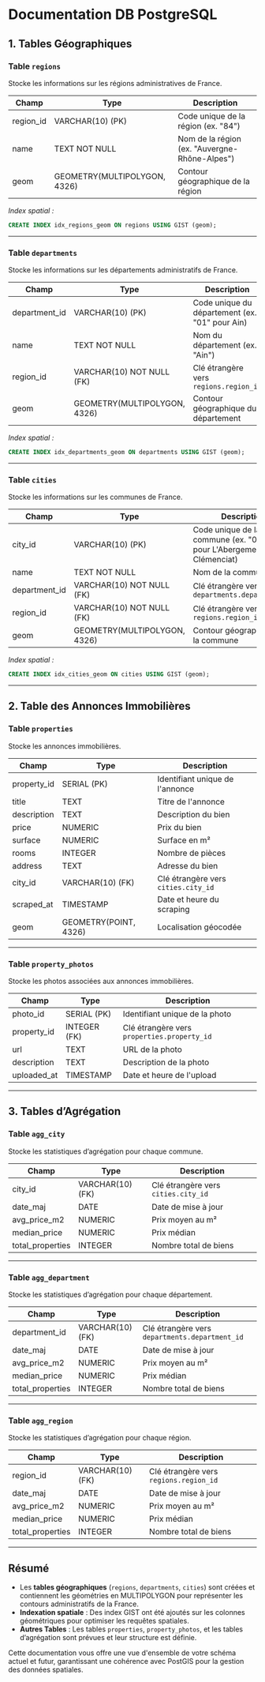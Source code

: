 # **Documentation DB PostgreSQL**

## **1. Tables Géographiques**

### **Table `regions`**
Stocke les informations sur les régions administratives de France.

| Champ        | Type                        | Description |
|-------------|----------------------------|-------------|
| region_id   | VARCHAR(10)  (PK)           | Code unique de la région (ex. "84") |
| name        | TEXT NOT NULL               | Nom de la région (ex. "Auvergne-Rhône-Alpes") |
| geom        | GEOMETRY(MULTIPOLYGON, 4326) | Contour géographique de la région |

*Index spatial :*
```sql
CREATE INDEX idx_regions_geom ON regions USING GIST (geom);
```

---

### **Table `departments`**
Stocke les informations sur les départements administratifs de France.

| Champ          | Type                        | Description |
|---------------|----------------------------|-------------|
| department_id | VARCHAR(10)  (PK)           | Code unique du département (ex. "01" pour Ain) |
| name          | TEXT NOT NULL               | Nom du département (ex. "Ain") |
| region_id     | VARCHAR(10) NOT NULL (FK)   | Clé étrangère vers `regions.region_id` |
| geom          | GEOMETRY(MULTIPOLYGON, 4326) | Contour géographique du département |

*Index spatial :*
```sql
CREATE INDEX idx_departments_geom ON departments USING GIST (geom);
```

---

### **Table `cities`**
Stocke les informations sur les communes de France.

| Champ        | Type                        | Description |
|-------------|----------------------------|-------------|
| city_id     | VARCHAR(10)  (PK)           | Code unique de la commune (ex. "01001" pour L'Abergement-Clémenciat) |
| name        | TEXT NOT NULL               | Nom de la commune |
| department_id | VARCHAR(10) NOT NULL (FK) | Clé étrangère vers `departments.department_id` |
| region_id   | VARCHAR(10) NOT NULL (FK)   | Clé étrangère vers `regions.region_id` |
| geom        | GEOMETRY(MULTIPOLYGON, 4326) | Contour géographique de la commune |

*Index spatial :*
```sql
CREATE INDEX idx_cities_geom ON cities USING GIST (geom);
```

---

## **2. Table des Annonces Immobilières**

### **Table `properties`**
Stocke les annonces immobilières.

| Champ        | Type         | Description |
|-------------|-------------|-------------|
| property_id | SERIAL (PK) | Identifiant unique de l'annonce |
| title       | TEXT        | Titre de l'annonce |
| description | TEXT        | Description du bien |
| price       | NUMERIC     | Prix du bien |
| surface     | NUMERIC     | Surface en m² |
| rooms       | INTEGER     | Nombre de pièces |
| address     | TEXT        | Adresse du bien |
| city_id     | VARCHAR(10) (FK) | Clé étrangère vers `cities.city_id` |
| scraped_at  | TIMESTAMP   | Date et heure du scraping |
| geom        | GEOMETRY(POINT, 4326) | Localisation géocodée |

---

### **Table `property_photos`**
Stocke les photos associées aux annonces immobilières.

| Champ       | Type         | Description |
|------------|-------------|-------------|
| photo_id   | SERIAL (PK) | Identifiant unique de la photo |
| property_id | INTEGER (FK) | Clé étrangère vers `properties.property_id` |
| url        | TEXT        | URL de la photo |
| description | TEXT        | Description de la photo |
| uploaded_at | TIMESTAMP   | Date et heure de l'upload |

---

## **3. Tables d’Agrégation**

### **Table `agg_city`**
Stocke les statistiques d’agrégation pour chaque commune.

| Champ        | Type        | Description |
|-------------|------------|-------------|
| city_id     | VARCHAR(10) (FK) | Clé étrangère vers `cities.city_id` |
| date_maj    | DATE       | Date de mise à jour |
| avg_price_m2 | NUMERIC   | Prix moyen au m² |
| median_price | NUMERIC   | Prix médian |
| total_properties | INTEGER | Nombre total de biens |

---

### **Table `agg_department`**
Stocke les statistiques d’agrégation pour chaque département.

| Champ        | Type        | Description |
|-------------|------------|-------------|
| department_id | VARCHAR(10) (FK) | Clé étrangère vers `departments.department_id` |
| date_maj    | DATE       | Date de mise à jour |
| avg_price_m2 | NUMERIC   | Prix moyen au m² |
| median_price | NUMERIC   | Prix médian |
| total_properties | INTEGER | Nombre total de biens |

---

### **Table `agg_region`**
Stocke les statistiques d’agrégation pour chaque région.

| Champ        | Type        | Description |
|-------------|------------|-------------|
| region_id   | VARCHAR(10) (FK) | Clé étrangère vers `regions.region_id` |
| date_maj    | DATE       | Date de mise à jour |
| avg_price_m2 | NUMERIC   | Prix moyen au m² |
| median_price | NUMERIC   | Prix médian |
| total_properties | INTEGER | Nombre total de biens |

---

## **Résumé**
- Les **tables géographiques** (`regions`, `departments`, `cities`) sont créées et contiennent les géométries en MULTIPOLYGON pour représenter les contours administratifs de la France.
- **Indexation spatiale** : Des index GIST ont été ajoutés sur les colonnes géométriques pour optimiser les requêtes spatiales.
- **Autres Tables** : Les tables `properties`, `property_photos`, et les tables d’agrégation sont prévues et leur structure est définie.

Cette documentation vous offre une vue d'ensemble de votre schéma actuel et futur, garantissant une cohérence avec PostGIS pour la gestion des données spatiales.